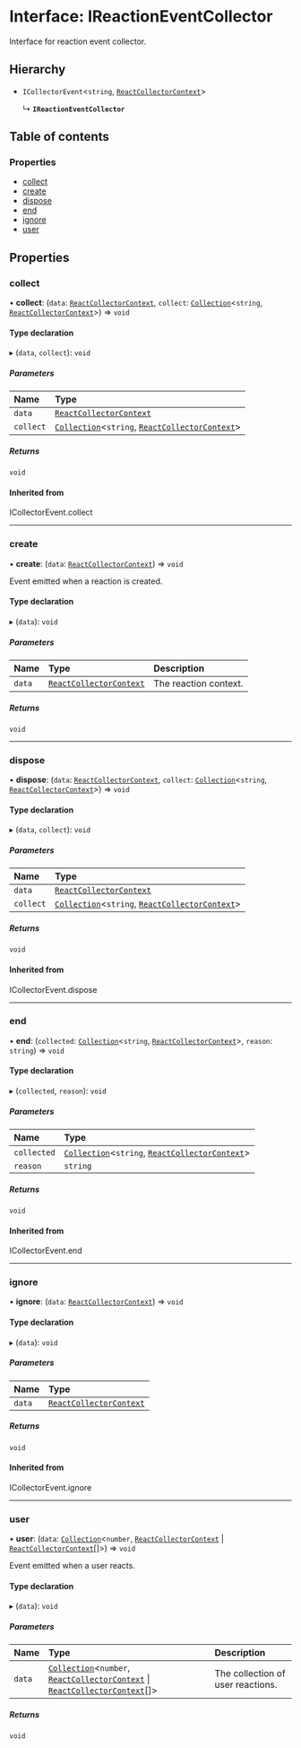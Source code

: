# Interface: IReactionEventCollector

Interface for reaction event collector.

## Hierarchy

- `ICollectorEvent`\<`string`, [`ReactCollectorContext`](./src/modules.md#reactcollectorcontext)\>

  ↳ **`IReactionEventCollector`**

## Table of contents

### Properties

- [collect](./src/interfaces/IReactionEventCollector.md#collect)
- [create](./src/interfaces/IReactionEventCollector.md#create)
- [dispose](./src/interfaces/IReactionEventCollector.md#dispose)
- [end](./src/interfaces/IReactionEventCollector.md#end)
- [ignore](./src/interfaces/IReactionEventCollector.md#ignore)
- [user](./src/interfaces/IReactionEventCollector.md#user)

## Properties

### collect

• **collect**: (`data`: [`ReactCollectorContext`](./src/modules.md#reactcollectorcontext), `collect`: [`Collection`](./src/classes/Collection.md)\<`string`, [`ReactCollectorContext`](./src/modules.md#reactcollectorcontext)\>) => `void`

#### Type declaration

▸ (`data`, `collect`): `void`

##### Parameters

| Name | Type |
| :------ | :------ |
| `data` | [`ReactCollectorContext`](./src/modules.md#reactcollectorcontext) |
| `collect` | [`Collection`](./src/classes/Collection.md)\<`string`, [`ReactCollectorContext`](./src/modules.md#reactcollectorcontext)\> |

##### Returns

`void`

#### Inherited from

ICollectorEvent.collect

___

### create

• **create**: (`data`: [`ReactCollectorContext`](./src/modules.md#reactcollectorcontext)) => `void`

Event emitted when a reaction is created.

#### Type declaration

▸ (`data`): `void`

##### Parameters

| Name | Type | Description |
| :------ | :------ | :------ |
| `data` | [`ReactCollectorContext`](./src/modules.md#reactcollectorcontext) | The reaction context. |

##### Returns

`void`

___

### dispose

• **dispose**: (`data`: [`ReactCollectorContext`](./src/modules.md#reactcollectorcontext), `collect`: [`Collection`](./src/classes/Collection.md)\<`string`, [`ReactCollectorContext`](./src/modules.md#reactcollectorcontext)\>) => `void`

#### Type declaration

▸ (`data`, `collect`): `void`

##### Parameters

| Name | Type |
| :------ | :------ |
| `data` | [`ReactCollectorContext`](./src/modules.md#reactcollectorcontext) |
| `collect` | [`Collection`](./src/classes/Collection.md)\<`string`, [`ReactCollectorContext`](./src/modules.md#reactcollectorcontext)\> |

##### Returns

`void`

#### Inherited from

ICollectorEvent.dispose

___

### end

• **end**: (`collected`: [`Collection`](./src/classes/Collection.md)\<`string`, [`ReactCollectorContext`](./src/modules.md#reactcollectorcontext)\>, `reason`: `string`) => `void`

#### Type declaration

▸ (`collected`, `reason`): `void`

##### Parameters

| Name | Type |
| :------ | :------ |
| `collected` | [`Collection`](./src/classes/Collection.md)\<`string`, [`ReactCollectorContext`](./src/modules.md#reactcollectorcontext)\> |
| `reason` | `string` |

##### Returns

`void`

#### Inherited from

ICollectorEvent.end

___

### ignore

• **ignore**: (`data`: [`ReactCollectorContext`](./src/modules.md#reactcollectorcontext)) => `void`

#### Type declaration

▸ (`data`): `void`

##### Parameters

| Name | Type |
| :------ | :------ |
| `data` | [`ReactCollectorContext`](./src/modules.md#reactcollectorcontext) |

##### Returns

`void`

#### Inherited from

ICollectorEvent.ignore

___

### user

• **user**: (`data`: [`Collection`](./src/classes/Collection.md)\<`number`, [`ReactCollectorContext`](./src/modules.md#reactcollectorcontext) \| [`ReactCollectorContext`](./src/modules.md#reactcollectorcontext)[]\>) => `void`

Event emitted when a user reacts.

#### Type declaration

▸ (`data`): `void`

##### Parameters

| Name | Type | Description |
| :------ | :------ | :------ |
| `data` | [`Collection`](./src/classes/Collection.md)\<`number`, [`ReactCollectorContext`](./src/modules.md#reactcollectorcontext) \| [`ReactCollectorContext`](./src/modules.md#reactcollectorcontext)[]\> | The collection of user reactions. |

##### Returns

`void`
